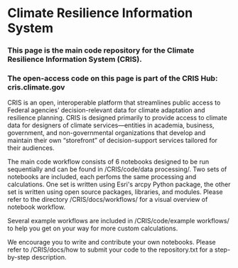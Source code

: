 # Climate Resilience Information System

### This page is the main code repository for the Climate Resilience Information System (CRIS).
### The open-access code on this page is part of the CRIS Hub: cris.climate.gov

CRIS is an open, interoperable platform that streamlines public access to Federal agencies’ decision-relevant data for climate adaptation and resilience planning. CRIS is designed primarily to provide access to climate data for designers of climate services—entities in academia, business, government, and non-governmental organizations that develop and maintain their own “storefront” of decision-support services tailored for their audiences.

The main code workflow consists of 6 notebooks designed to be run sequentially and can be found in /CRIS/code/data processing/.
Two sets of notebooks are included, each perfoms the same processing and calculations. One set is written using Esri's arcpy Python package, the other set is written using open source packages, libraries, and modules.
Please refer to the directory /CRIS/docs/workflows/ for a visual overview of notebook workflow.

Several example workflows are included in /CRIS/code/example workflows/ to help you get on your way for more custom calculations.

We encourage you to write and contribute your own notebooks. Please refer to /CRIS/docs/how to submit your code to the repository.txt for a step-by-step description.